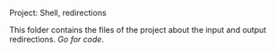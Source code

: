 Project: Shell, redirections

This folder contains the files of the project about the input and output redirections.
*Go for code*.
